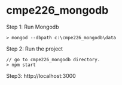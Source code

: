 cmpe226_mongodb
===============


Step 1: Run Mongodb

    > mongod --dbpath c:\cmpe226_mongodb\data
    
Step 2: Run the project

    // go to cmpe226_mongodb directory.
    > npm start
    
    
Step3: http://localhost:3000
